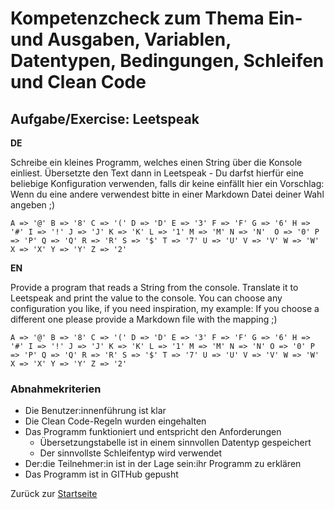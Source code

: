 # Kompetenzcheck zum Thema Ein- und Ausgaben, Variablen, Datentypen, Bedingungen, Schleifen und Clean Code

## Aufgabe/Exercise: Leetspeak

**DE**

Schreibe ein kleines Programm, welches einen String über die Konsole einliest. Übersetzte den Text dann in Leetspeak - Du darfst hierfür eine beliebige Konfiguration verwenden, falls dir keine einfällt hier ein Vorschlag: Wenn du eine andere verwendest bitte in einer Markdown Datei deiner Wahl angeben ;)

```
A => '@' B => '8' C => '(' D => 'D' E => '3' F => 'F' G => '6' H => '#' I => '!' J => 'J' K => 'K' L => '1' M => 'M' N => 'N'  O => '0' P => 'P' Q => 'Q' R => 'R' S => '$' T => '7' U => 'U' V => 'V' W => 'W' X => 'X' Y => 'Y' Z => '2'
```

**EN**

Provide a program that reads a String from the console. Translate it to Leetspeak and print the value to the console. You can choose any configuration you like, if you need inspiration, my example: If you choose a different one please provide a Markdown file with the mapping ;)

```
A => '@' B => '8' C => '(' D => 'D' E => '3' F => 'F' G => '6' H => '#' I => '!' J => 'J' K => 'K' L => '1' M => 'M' N => 'N' O => '0' P => 'P' Q => 'Q' R => 'R' S => '$' T => '7' U => 'U' V => 'V' W => 'W' X => 'X' Y => 'Y' Z => '2'
```

### Abnahmekriterien

- Die Benutzer:innenführung ist klar
- Die Clean Code-Regeln wurden eingehalten
- Das Programm funktioniert und entspricht den Anforderungen
  - Übersetzungstabelle ist in einem sinnvollen Datentyp gespeichert
  - Der sinnvollste Schleifentyp wird verwendet
- Der:die Teilnehmer:in ist in der Lage sein:ihr Programm zu erklären
- Das Programm ist in GITHub gepusht

Zurück zur [Startseite](README.md)
